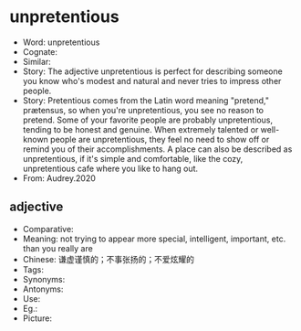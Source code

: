 # unpretentious

- Word: unpretentious
- Cognate: 
- Similar: 
- Story: The adjective unpretentious is perfect for describing someone you know who's modest and natural and never tries to impress other people.
- Story: Pretentious comes from the Latin word meaning "pretend," prætensus, so when you're unpretentious, you see no reason to pretend. Some of your favorite people are probably unpretentious, tending to be honest and genuine. When extremely talented or well-known people are unpretentious, they feel no need to show off or remind you of their accomplishments. A place can also be described as unpretentious, if it's simple and comfortable, like the cozy, unpretentious cafe where you like to hang out.
- From: Audrey.2020

## adjective

- Comparative: 
- Meaning: not trying to appear more special, intelligent, important, etc. than you really are
- Chinese: 谦虚谨慎的；不事张扬的；不爱炫耀的
- Tags: 
- Synonyms: 
- Antonyms: 
- Use: 
- Eg.: 
- Picture: 

